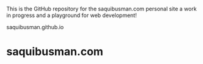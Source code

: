 This is the GitHub repository for the saquibusman.com personal site
a work in progress and a playground for web development!

saquibusman.github.io

saquibusman.com
=====================
